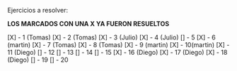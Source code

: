 Ejercicios a resolver:

**LOS MARCADOS CON UNA X YA FUERON RESUELTOS**

[X] - 1 (Tomas)
[X] - 2 (Tomas)
[X] - 3 (Julio)
[X] - 4 (Julio)
[] - 5
[X] - 6 (martin)
[X] - 7 (Tomas)
[X] - 8 (Tomas)
[X] - 9 (martin)
[X] - 10(martin)
[X] - 11 (Diego)
[] - 12
[] - 13
[] - 14
[] - 15
[X] - 16 (Diego)
[X] - 17 (Diego)
[X] - 18 (Diego)
[] - 19
[] - 20

